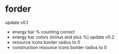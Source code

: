 # forder

update v0.1
* energy bar % counting correct
* energy bar colors (minus and plus %)
update v0.2
* resource icons border radius to 0
* construction resource icons border radius  to 0